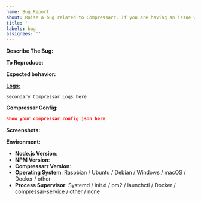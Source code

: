 ```yaml
---
name: Bug Report
about: Raise a bug related to Compressarr. If you are having an issue with a certain plugin, please raise the issue on that plugin's project page instead.
title: ''
labels: bug
assignees: ''
---
```


<!-- If you have an issue with a plugin create an issue on that plugin's GitHub page instead. -->

<!-- Before opening an issue, please search the closed issues for similar problems. -->

<!-- Provide a general summary in the Title above -->

**Describe The Bug:**
<!-- A clear and concise description of what the bug is. -->

**To Reproduce:**
<!-- Steps to reproduce the behavior. -->

**Expected behavior:**
<!-- A clear and concise description of what you expected to happen. -->

[**Logs:**]()
<!-- Please paste any relevant log output into a gist or using hastebin-->
<!-- If using hastebin or other text sharing website please make the lifespan long-->
<!-- Paste the link between the two () above -->
<!-- Remove any sensitive information, passwords, etc. -->
<!-- Please include the beginning of the log where the compressar initialization happens -->
<!-- If needing to link multiple log files please do so between the ``` lines below -->

```
Secondary Compressar Logs here
```

**Compressar Config:**
<!-- Paste relevant output between the two ``` lines below -->
<!-- Remove any sensitive information, passwords, etc. -->

```json
Show your compressar config.json here
```

**Screenshots:**
<!-- If applicable, add screenshots to help explain your problem. -->

**Environment:**

* **Node.js Version**: <!-- node -v -->
* **NPM Version**: <!-- npm -v -->
* **Compressarr Version**: <!-- compressar -V -->
* **Operating System**: Raspbian / Ubuntu / Debian / Windows / macOS / Docker / other
* **Process Supervisor**: Systemd / init.d / pm2 / launchctl / Docker / compressar-service / other / none

<!-- Click the "Preview" tab before you submit to ensure the formatting is correct. -->